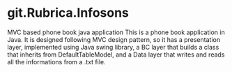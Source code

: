 # git.Rubrica.Infosons
MVC based phone book java application
This is a phone book application in Java. It is designed following MVC design pattern, so it has a presentation layer,
implemented using Java swing library, a BC layer that builds a class that inherits from DefaultTableModel, and a Data layer
that writes and reads all the informations from a .txt file.
